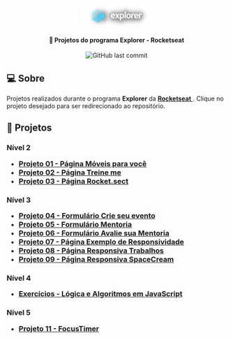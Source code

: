 <div align="center">
  <img alt="Logo Explorer" title="Explorer" src="./assets/Logo2-sombra.png">
</div>
	
<h4 align="center"> 
	🚀 Projetos do programa Explorer - Rocketseat
</h4>

<div align="center">
  
  <img alt="GitHub last commit" src="https://img.shields.io/github/last-commit/LauriRodrigues/Projetos-Explorer/main?color=1280bf&style=plastic">
 
</div>

<h2 align=left> 💻 Sobre </h3>
<p> Projetos realizados durante o programa <strong>Explorer</strong> da <a href="https://www.rocketseat.com.br/"> <strong>Rocketseat</strong> </a>. Clique no projeto desejado para ser redirecionado ao repositório.<p>
  
<h2 align=left> 🚀 Projetos </h3>

<h3 align=left> Nível 2
<ul>
  <li><a href="https://github.com/LauriRodrigues/Page-Moveis-para-voce"> Projeto 01 - Página Móveis para você </a></li>
  <li><a href="https://github.com/LauriRodrigues/Page-Treine-me"> Projeto 02 - Página Treine me </a></li>
  <li><a href="https://github.com/LauriRodrigues/Page-Rocket.sect"> Projeto 03 - Página Rocket.sect </a></li>
</ul>

<h3 align=left> Nível 3
<ul>
  <li><a href="https://github.com/LauriRodrigues/Form-Crie-seu-evento"> Projeto 04 - Formulário Crie seu evento </a></li>
  <li><a href="https://github.com/LauriRodrigues/Form-Mentoria"> Projeto 05 - Formulário Mentoria </a></li>
  <li><a href="https://github.com/LauriRodrigues/Form-Avalie-sua-mentoria"> Projeto 06 - Formulário Avalie sua Mentoria </a></li>
  <li><a href="https://github.com/LauriRodrigues/Page-Exemplo-de-Responsividade"> Projeto 07 - Página Exemplo de Responsividade </a></li>
  <li><a href="https://github.com/LauriRodrigues/Page-Responsiva-Trabalhos"> Projeto 08 - Página Responsiva Trabalhos </a></li>
  <li><a href="https://github.com/LauriRodrigues/Page-Responsiva-SpaceCream"> Projeto 09 - Página Responsiva SpaceCream </a></li>
</ul>

<h3 align=left> Nível 4
<ul>
  <li><a href="https://github.com/LauriRodrigues/Logica-e-algoritmos-em-JS"> Exercícios - Lógica e Algoritmos em JavaScript </a></li>
</ul>

<h3 align=left> Nível 5
<ul>
  <li><a href="https://github.com/LauriRodrigues/FocusTimer"> Projeto 11 - FocusTimer </a></li>
</ul>



